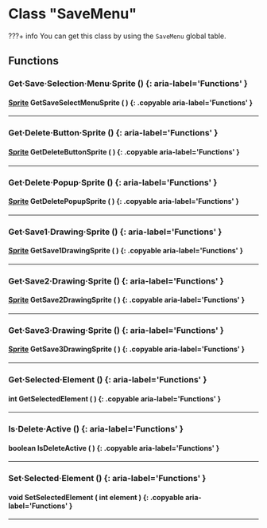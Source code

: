 # Class "SaveMenu"

???+ info
    You can get this class by using the `SaveMenu` global table.
        
## Functions

### Get·Save·Selection·Menu·Sprite () {: aria-label='Functions' }
#### [Sprite](../Sprite.md) GetSaveSelectMenuSprite ( ) {: .copyable aria-label='Functions' }

___
### Get·Delete·Button·Sprite () {: aria-label='Functions' }
#### [Sprite](../Sprite.md) GetDeleteButtonSprite ( ) {: .copyable aria-label='Functions' }

___
### Get·Delete·Popup·Sprite () {: aria-label='Functions' }
#### [Sprite](../Sprite.md) GetDeletePopupSprite ( ) {: .copyable aria-label='Functions' }

___
### Get·Save1·Drawing·Sprite () {: aria-label='Functions' }
#### [Sprite](../Sprite.md) GetSave1DrawingSprite ( ) {: .copyable aria-label='Functions' }

___
### Get·Save2·Drawing·Sprite () {: aria-label='Functions' }
#### [Sprite](../Sprite.md) GetSave2DrawingSprite ( ) {: .copyable aria-label='Functions' }

___
### Get·Save3·Drawing·Sprite () {: aria-label='Functions' }
#### [Sprite](../Sprite.md) GetSave3DrawingSprite ( ) {: .copyable aria-label='Functions' }

___
### Get·Selected·Element () {: aria-label='Functions' }
#### int GetSelectedElement ( ) {: .copyable aria-label='Functions' }

___
### Is·Delete·Active () {: aria-label='Functions' }
#### boolean IsDeleteActive ( ) {: .copyable aria-label='Functions' }

___
### Set·Selected·Element () {: aria-label='Functions' }
#### void SetSelectedElement ( int element ) {: .copyable aria-label='Functions' }

___